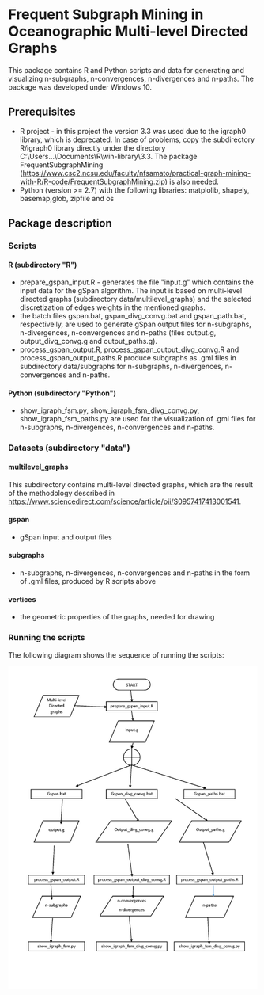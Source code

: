 # Frequent Subgraph Mining in Oceanographic Multi-level Directed Graphs

This package contains R and Python scripts and data for generating and visualizing n-subgraphs, n-convergences, n-divergences and n-paths. The package was developed under Windows 10.

## Prerequisites

* R project - in this project the version 3.3 was used due to the igraph0 library, which is deprecated. In case of problems, copy the subdirectory R/igraph0 library directly under the directory C:\Users\...\Documents\R\win-library\3.3. The package FrequentSubgraphMining (https://www.csc2.ncsu.edu/faculty/nfsamato/practical-graph-mining-with-R/R-code/FrequentSubgraphMining.zip) is also needed.
* Python (version >= 2.7) with the following libraries: matplolib, shapely, basemap,glob, zipfile and os 

## Package description

### Scripts

#### R (subdirectory "R")

* prepare_gspan_input.R - generates the file "input.g" which contains the input data for the gSpan algorithm. The input is based on multi-level directed graphs (subdirectory data/multilevel_graphs) and the selected discretization of edges weights in the mentioned graphs.
* the batch files gspan.bat, gspan_divg_convg.bat and gspan_path.bat, respectivelly,  are used to generate gSpan output files for n-subgraphs, n-divergences, n-convergences and n-paths (files output.g, output_divg_convg.g and output_paths.g).
* process_gspan_output.R, process_gspan_output_divg_convg.R and process_gspan_output_paths.R produce subgraphs as .gml files in subdirectory data/subgraphs for n-subgraphs, n-divergences, n-convergences and n-paths.

#### Python (subdirectory "Python")

* show_igraph_fsm.py, show_igraph_fsm_divg_convg.py, show_igraph_fsm_paths.py are used for the visualization of .gml files for n-subgraphs, n-divergences, n-convergences and n-paths.

### Datasets (subdirectory "data")

#### multilevel_graphs

This subdirectory contains multi-level directed graphs, which are the result of the methodology described in https://www.sciencedirect.com/science/article/pii/S0957417413001541.

#### gspan

* gSpan input and output files

#### subgraphs

* n-subgraphs, n-divergences, n-convergences and n-paths in the form of .gml files, produced by R scripts above 

#### vertices

* the geometric properties of the graphs, needed for drawing

### Running the scripts

The following diagram shows the sequence of running the scripts:

![Process diagram]

[Process diagram]: Process_diagram.png "Process diagram"


